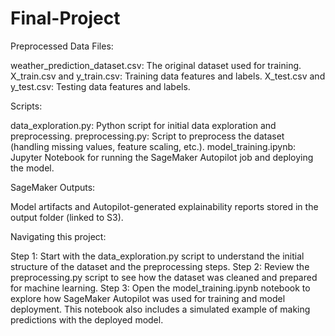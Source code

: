 # Final-Project



Preprocessed Data Files:

weather_prediction_dataset.csv: The original dataset used for training.
X_train.csv and y_train.csv: Training data features and labels.
X_test.csv and y_test.csv: Testing data features and labels.


Scripts:

data_exploration.py: Python script for initial data exploration and preprocessing.
preprocessing.py: Script to preprocess the dataset (handling missing values, feature scaling, etc.).
model_training.ipynb: Jupyter Notebook for running the SageMaker Autopilot job and deploying the model.


SageMaker Outputs:

Model artifacts and Autopilot-generated explainability reports stored in the output folder (linked to S3).


Navigating this project:

Step 1: Start with the data_exploration.py script to understand the initial structure of the dataset and the preprocessing steps.
Step 2: Review the preprocessing.py script to see how the dataset was cleaned and prepared for machine learning.
Step 3: Open the model_training.ipynb notebook to explore how SageMaker Autopilot was used for training and model deployment. This notebook also includes a simulated example of making predictions with the deployed model.

